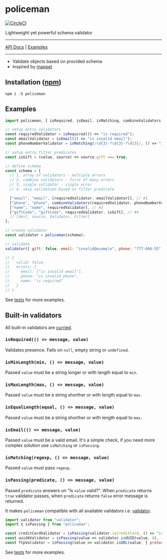 # policeman

[![CircleCI](https://circleci.com/gh/MichalZalecki/policeman.svg?style=svg)](https://circleci.com/gh/MichalZalecki/policeman)

Lightweight yet powerful schema validator

***
[API Docs](https://michalzalecki.github.io/policeman) | [Examples](#examples)
***

* Validate objects based on provided schema
* Inspired by [mappet](https://github.com/MichalZalecki/mappet/)

## Installation ([npm](https://www.npmjs.com/package/policeman))

```
npm i -S policeman
```

## Examples

```js
import policeman, { isRequired, isEmail, isMatching, combineValidators } from "policeman";

// setup entry validators
const requiredValidator = isRequired(() => "is required");
const emailValidator = isEmail(() => "is invalid email");
const phoneNumberValidator = isMatching(/\d{3}-?\d{3}-?\d{3}/, () => "is invalid phone");

// setup entry filter predicates
const isGift = (value, source) => source.gift === true;

// define schema
const schema = [
  // 1. array of validators - multiple errors
  // 2. combine validators - first of many errors
  // 3. single validator - single error
  // 4. skip validation based on filter predicate

  ["email", "email", [requiredValidator, emailValidator]], // #1
  ["phone", "phone", combineValidators(requiredValidator, phoneNumberValidator)], // #2
  ["name", "name", requiredValidator], // #3
  ["giftCode", "giftCode", requiredValidator, isGift], // #4
  // [dest, source, Validator, Filter]
];

// create validator
const validator = policeman(schema);

// validate
validator({ gift: false, email: "invalid@example", phone: "777-666-55" });

// {
//   valid: false,
//   errors: {
//     email: ["is invalid email"],
//     phone: "is invalid phone",
//     name: "is required"
//   }
// }
```

See [tests](src/test/policeman.test.ts) for more examples.

## Built-in validators

All built-in validators are [curried](https://lodash.com/docs#curry).

### `isRequired(() => message, value)`

Validates presence. Fails on `null`, empty string or `undefined`.

### `isMinLength(min, () => message, value)`

Passed `value` must be a string longer or with length equal to `min`.

### `isMaxLength(max, () => message, value)`

Passed `value` must be a string shorther or with length equal to `max`.

### `isEqualLength(equal, () => message, value)`

Passed `value` must be a string shorther or with length equal to `max`.

### `isEmail(() => message, value)`

Passed `value` must be a valid email. It's a simple check, if you need more complex solution use
`isMatching` or `isPassing`.

### `isMatching(regexp, () => message, value)`

Passed `value` must pass `regexp`.

### `isPassing(predicate, () => message, value)`

Passed `predicate` answers on "Is `value` valid?". When `predicate` returns `true` validator passes,
when `predicate` returns `false` error message is returned.

It makes `policeman` compatible with all available validators i.e. [validator](https://www.npmjs.com/package/validator).

```js
import validator from "validator";
import { isPassing } from "policeman";

const creditCardValidator = isPassing(validator.isCreditCard, () => "is invalid credit card");
const uuid4Validator = isPassing(value => validator.isUUID(value, 4), () => "is invalid UUID v4");
const ftpValidator = isPassing(value => validator.isURL(value, { protocols: ["ftp"] }, () => "is invalid FTP address");
```

See [tests](src/test/validators.test.ts) for more examples.
